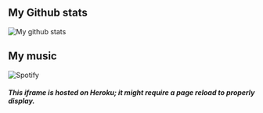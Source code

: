 ## My Github stats
  
![My github stats](https://github-readme-stats.vercel.app/api?username=louismousine&show_icons=true&title_color=fff&icon_color=79ff97&text_color=9f9f9f&bg_color=151515)

## My music
![Spotify](https://sleepy-oasis-07806.herokuapp.com/) 
##### This iframe is hosted on Heroku; it might require a page reload to properly display.
